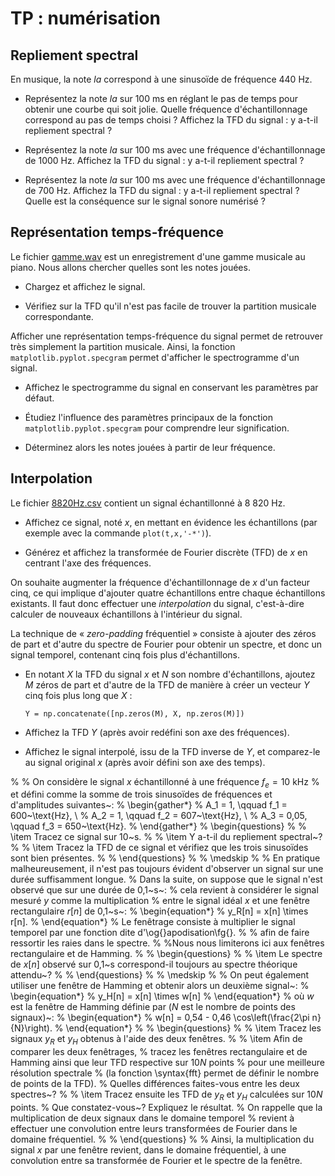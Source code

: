 # TP : numérisation

## Repliement spectral

En musique, la note _la_ correspond à une sinusoïde de fréquence 440 Hz.

* Représentez la note _la_ sur 100 ms en réglant le pas de temps pour obtenir une courbe qui soit jolie.
  Quelle fréquence d'échantillonnage correspond au pas de temps choisi ?
  Affichez la TFD du signal : y a-t-il repliement spectral ?

* Représentez la note _la_ sur 100 ms avec une fréquence d'échantillonnage de 1000 Hz.
  Affichez la TFD du signal : y a-t-il repliement spectral ?

* Représentez la note _la_ sur 100 ms avec une fréquence d'échantillonnage de 700 Hz.
  Affichez la TFD du signal : y a-t-il repliement spectral ?
  Quelle est la conséquence sur le signal sonore numérisé ?
  
## Représentation temps-fréquence

<!-- Le fichier bigben.wav est un enregistrement d'une partie de la sonnerie de Big Ben. -->
Le fichier <a href="../_static/gamme.wav">gamme.wav</a> est un enregistrement d'une gamme musicale au piano.
Nous allons chercher quelles sont les notes jouées.

* Chargez et affichez le signal.

* Vérifiez sur la TFD qu'il n'est pas facile de trouver la partition musicale correspondante.

Afficher une représentation temps-fréquence du signal permet de retrouver très simplement la partition musicale.
Ainsi, la fonction `matplotlib.pyplot.specgram` permet d'afficher le spectrogramme d'un signal.

* Affichez le spectrogramme du signal en conservant les paramètres par défaut.

* Étudiez l'influence des paramètres principaux de la fonction `matplotlib.pyplot.specgram` pour comprendre leur signification.

* Déterminez alors les notes jouées à partir de leur fréquence.

## Interpolation

Le fichier <a href="../_static/8820Hz.csv">8820Hz.csv</a> contient un signal échantillonné à 8 820 Hz.

* Affichez ce signal, noté $x$, en mettant en évidence les échantillons
  (par exemple avec la commande `plot(t,x,'-*')`).

* Générez et affichez la transformée de Fourier discrète (TFD) de $x$ en centrant l'axe des fréquences.

On souhaite augmenter la fréquence d'échantillonnage de $x$ d'un facteur cinq,
ce qui implique d'ajouter quatre échantillons entre chaque échantillons existants.
Il faut donc effectuer une _interpolation_ du signal,
c'est-à-dire calculer de nouveaux échantillons à l'intérieur du signal.

<!-- 
% La technique de \textit{zero-filling} est utilisée dans un premier temps.
%
%   \item Ajoutez quatre échantillons nuls entre les échantillons de $x$ pour obtenir un nouveau signal $y$
%   de fréquence d'échantillonnage 44\,100~Hz.
%   Vous pouvez utiliser les instructions suivantes~:
%       y = zeros(5*N,1);   % Création d'un signal nul
%       y(1:5:end) = x;     % un échantillon sur 5 est affecté à la valeur du signal x à interpoler
%   Le signal n'est pas encore interpolé, mais sa fréquence d'échantillonnage a été multipliée par cinq.
%
%   \item Une première méthode d'interpolation est d'utiliser un bloqueur d'ordre zéro.
%   Elle consiste à faire suivre chaque échantillon du signal $x$ par quatre échantillons identiques.
%   Autrement dit, cela revient à convoluer $x_0$ par $h = \big[1\;1\;1\;1\;1\big]$.
-->

La technique de « _zero-padding_ fréquentiel » consiste à ajouter des zéros de part et d'autre du spectre de Fourier
pour obtenir un spectre, et donc un signal temporel, contenant cinq fois plus d'échantillons.

* En notant $X$ la TFD du signal $x$ et $N$ son nombre d'échantillons,
  ajoutez $M$ zéros de part et d'autre de la TFD de manière à créer un vecteur $Y$ cinq fois plus long que $X$ :
  ```
  Y = np.concatenate([np.zeros(M), X, np.zeros(M)])
  ```

* Affichez la TFD $Y$ (après avoir redéfini son axe des fréquences).

* Affichez le signal interpolé, issu de la TFD inverse de $Y$,
  et comparez-le au signal original $x$ (après avoir défini son axe des temps).
  
  <!-- Fenêtrage -->
%
% On considère le signal $x$ échantillonné à une fréquence $f_e=10~\text{kHz}$
% et défini comme la somme de trois sinusoïdes de fréquences et d'amplitudes suivantes~:
% \begin{gather*}
%   A_1 = 1,    \qquad f_1 = 600~\text{Hz}, \\
%   A_2 = 1,    \qquad f_2 = 607~\text{Hz}, \\
%   A_3 = 0,05, \qquad f_3 = 650~\text{Hz}.
% \end{gather*}
% \begin{questions}
%
%   \item Tracez ce signal sur 10~s.
%
%   \item Y a-t-il du repliement spectral~?
%
%   \item Tracez la TFD de ce signal et vérifiez que les trois sinusoïdes sont bien présentes.
%
% \end{questions}
%
% \medskip
%
% En pratique malheureusement, il n'est pas toujours évident d'observer un signal sur une durée suffisamment longue.
% Dans la suite, on suppose que le signal n'est observé que sur une durée de 0,1~s~:
% cela revient à considérer le signal mesuré $y$ comme la multiplication
% entre le signal idéal $x$ et une fenêtre rectangulaire $r[n]$ de 0,1~s~:
% \begin{equation*}
%   y_R[n] = x[n] \times r[n].
% \end{equation*}
% Le fenêtrage consiste à multiplier le signal temporel par une fonction dite d'\og{}apodisation\fg{}.
% % afin de faire ressortir les raies dans le spectre.
% %Nous nous limiterons ici aux fenêtres rectangulaire et de Hamming.
%
% \begin{questions}
%
%   \item Le spectre de $x[n]$ observé sur 0,1~s correspond-il toujours au spectre théorique attendu~?
%
% \end{questions}
%
% \medskip
%
% On peut également utiliser une fenêtre de Hamming et obtenir alors un deuxième signal~:
% \begin{equation*}
%   y_H[n] = x[n] \times w[n]
% \end{equation*}
% où $w$ est la fenêtre de Hamming définie par ($N$ est le nombre de points des signaux)~:
% \begin{equation*}
%   w[n] = 0,54 - 0,46 \cos\left(\frac{2\pi n}{N}\right).
% \end{equation*}
%
% \begin{questions}
%
%   \item Tracez les signaux $y_R$ et $y_H$ obtenus à l'aide des deux fenêtres.
%
%   \item Afin de comparer les deux fenêtrages,
%   tracez les fenêtres rectangulaire et de Hamming ainsi que leur TFD respective sur $10N$ points
%   pour une meilleure résolution spectrale
%   (la fonction \syntax{fft} permet de définir le nombre de points de la TFD).
%   Quelles différences faites-vous entre les deux spectres~?
%
%   \item Tracez ensuite les TFD de $y_R$ et $y_H$ calculées sur $10N$ points.
%   Que constatez-vous~? Expliquez le résultat.
%   On rappelle que la multiplication de deux signaux dans le domaine temporel
%   revient à effectuer une convolution entre leurs transformées de Fourier dans le domaine fréquentiel.
%
% \end{questions}
% % Ainsi, la multiplication du signal $x$ par une fenêtre revient, dans le domaine fréquentiel, à une convolution entre sa transformée de Fourier et le spectre de la fenêtre.